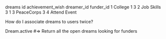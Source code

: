 dreams
id     achievement_wish     dreamer_id      funder_id
1      College                  1              3
2      Job Skills               3              1
3      PeaceCorps               3
4      Attend Event




How do I associate dreams to users twice?

Dream.active #=> Return all the open dreams looking for funders


